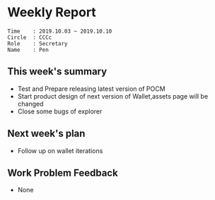 # Weekly Report 
```
Time    : 2019.10.03 ~ 2019.10.10
Circle	: CCCc
Role    : Secretary
Name    : Pen
```
## This week's summary

- Test and Prepare releasing latest version of POCM
- Start product design of next version of Wallet,assets page will be changed
- Close some bugs of explorer

## Next week's plan
- Follow up on wallet iterations


## Work Problem Feedback

- None

